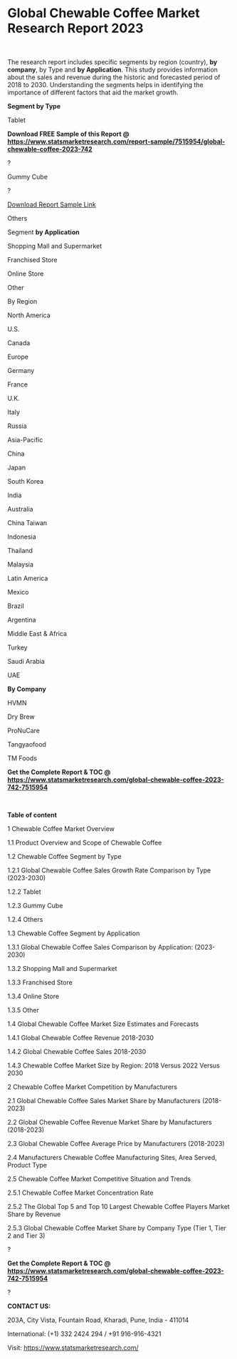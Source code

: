 <h1>Global Chewable Coffee Market Research Report 2023</h1><br/><p>The research report includes specific segments by region (country), <strong>by company</strong>, by Type and <strong>by Application</strong>. This study provides information about the sales and revenue during the historic and forecasted period of 2018 to 2030. Understanding the segments helps in identifying the importance of different factors that aid the market growth.</p>
 
 
 
 <p><strong>Segment by Type</strong></p>
 
 
 
 <p>Tablet</p>
 
 
 
 <div><b>Download FREE Sample of this Report @ <a href="https://www.statsmarketresearch.com/download-free-sample/7515954/global-chewable-coffee-2023-742">https://www.statsmarketresearch.com/report-sample/7515954/global-chewable-coffee-2023-742</a></b></div>
 
 
 
 <p>? </p>
 
 
 
 <p>Gummy Cube</p>
 
 
 
 <p>? </p>
 
 
 
 <p><a href="https://www.statsmarketresearch.com/download-free-sample/7515954/global-chewable-coffee-2023-742">Download Report Sample Link</a></p>
 
 
 
 <p>Others</p>
 
 
 
 <p>Segment <strong>by Application</strong></p>
 
 
 
 <p>Shopping Mall and Supermarket</p>
 
 
 
 <p>Franchised Store</p>
 
 
 
 <p>Online Store</p>
 
 
 
 <p>Other</p>
 
 
 
 <p>By Region</p>
 
 
 
 <p>North America</p>
 
 
 
 <p>U.S.</p>
 
 
 
 <p>Canada</p>
 
 
 
 <p>Europe</p>
 
 
 
 <p>Germany</p>
 
 
 
 <p>France</p>
 
 
 
 <p>U.K.</p>
 
 
 
 <p>Italy</p>
 
 
 
 <p>Russia</p>
 
 
 
 <p>Asia-Pacific</p>
 
 
 
 <p>China</p>
 
 
 
 <p>Japan</p>
 
 
 
 <p>South Korea</p>
 
 
 
 <p>India</p>
 
 
 
 <p>Australia</p>
 
 
 
 <p>China Taiwan</p>
 
 
 
 <p>Indonesia</p>
 
 
 
 <p>Thailand</p>
 
 
 
 <p>Malaysia</p>
 
 
 
 <p>Latin America</p>
 
 
 
 <p>Mexico</p>
 
 
 
 <p>Brazil</p>
 
 
 
 <p>Argentina</p>
 
 
 
 <p>Middle East & Africa</p>
 
 
 
 <p>Turkey</p>
 
 
 
 <p>Saudi Arabia</p>
 
 
 
 <p>UAE</p>
 
 
 
 <p><strong>By Company</strong></p>
 
 
 
 <p>HVMN</p>
 
 
 
 <p>Dry Brew</p>
 
 
 
 <p>ProNuCare</p>
 
 
 
 <p>Tangyaofood</p>
 
 
 
 <p>TM Foods</p>
 
 
 
 <div><b>Get the Complete Report & TOC @ <a href="https://www.statsmarketresearch.com/global-chewable-coffee-2023-742-7515954">https://www.statsmarketresearch.com/global-chewable-coffee-2023-742-7515954</a></b></div>
 
 
 
 <p><br />
 
 <b>Table of content</b></p>
 
 
 
 <p>1 Chewable Coffee Market Overview<br />
 
 1.1 Product Overview and Scope of Chewable Coffee<br />
 
 1.2 Chewable Coffee Segment by Type<br />
 
 1.2.1 Global Chewable Coffee Sales Growth Rate Comparison by Type (2023-2030)<br />
 
 1.2.2 Tablet<br />
 
 1.2.3 Gummy Cube<br />
 
 1.2.4 Others<br />
 
 1.3 Chewable Coffee Segment by Application<br />
 
 1.3.1 Global Chewable Coffee Sales Comparison by Application: (2023-2030)<br />
 
 1.3.2 Shopping Mall and Supermarket<br />
 
 1.3.3 Franchised Store<br />
 
 1.3.4 Online Store<br />
 
 1.3.5 Other<br />
 
 1.4 Global Chewable Coffee Market Size Estimates and Forecasts<br />
 
 1.4.1 Global Chewable Coffee Revenue 2018-2030<br />
 
 1.4.2 Global Chewable Coffee Sales 2018-2030<br />
 
 1.4.3 Chewable Coffee Market Size by Region: 2018 Versus 2022 Versus 2030<br />
 
 2 Chewable Coffee Market Competition by Manufacturers<br />
 
 2.1 Global Chewable Coffee Sales Market Share by Manufacturers (2018-2023)<br />
 
 2.2 Global Chewable Coffee Revenue Market Share by Manufacturers (2018-2023)<br />
 
 2.3 Global Chewable Coffee Average Price by Manufacturers (2018-2023)<br />
 
 2.4 Manufacturers Chewable Coffee Manufacturing Sites, Area Served, Product Type<br />
 
 2.5 Chewable Coffee Market Competitive Situation and Trends<br />
 
 2.5.1 Chewable Coffee Market Concentration Rate<br />
 
 2.5.2 The Global Top 5 and Top 10 Largest Chewable Coffee Players Market Share by Revenue<br />
 
 2.5.3 Global Chewable Coffee Market Share by Company Type (Tier 1, Tier 2 and Tier 3)<br />
 
 ? </p>
 
 
 
 <div><b>Get the Complete Report & TOC @ <a href="https://www.statsmarketresearch.com/global-chewable-coffee-2023-742-7515954">https://www.statsmarketresearch.com/global-chewable-coffee-2023-742-7515954</a></b></div>
 
 
 
 <p>? </p>
 
 
 
 <p><b>CONTACT US:</b><br />
 
 203A, City Vista, Fountain Road, Kharadi, Pune, India - 411014<br />
 
 International: (+1) 332 2424 294 / +91 916-916-4321<br />
 
 Visit: <a href="https://www.statsmarketresearch.com/">https://www.statsmarketresearch.com/</a></p>